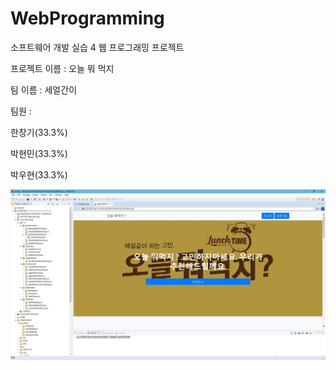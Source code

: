 # WebProgramming

소프트웨어 개발 실습 4 웹 프로그래밍 프로젝트

프로젝트 이름 : 오늘 뭐 먹지

팀 이름 : 세얼간이

팀원 :

한창기(33.3%)

박현민(33.3%)

박우현(33.3%)

<img src="./Screenshot.JPG">
